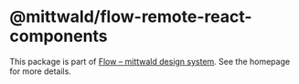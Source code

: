 # @mittwald/flow-remote-react-components

This package is part of
[Flow – mittwald design system](https://mittwald.github.io/flow/). See the
homepage for more details.
